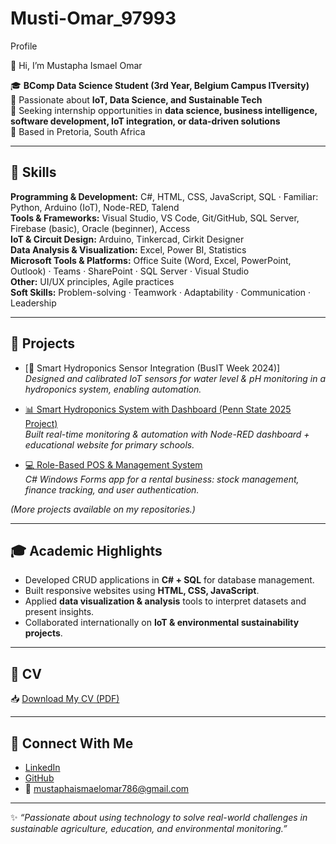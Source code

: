 # Musti-Omar_97993
Profile

👋 Hi, I’m Mustapha Ismael Omar  

🎓 **BComp Data Science Student (3rd Year, Belgium Campus ITversity)**  
🌱 Passionate about **IoT, Data Science, and Sustainable Tech**  
💼 Seeking internship opportunities in **data science, business intelligence, software development, IoT integration, or data-driven solutions**  
📍 Based in Pretoria, South Africa  

---

## 🚀 Skills  

**Programming & Development:** C#, HTML, CSS, JavaScript, SQL · Familiar: Python, Arduino (IoT), Node-RED, Talend  
**Tools & Frameworks:** Visual Studio, VS Code, Git/GitHub, SQL Server, Firebase (basic), Oracle (beginner), Access  
**IoT & Circuit Design:** Arduino, Tinkercad, Cirkit Designer  
**Data Analysis & Visualization:** Excel, Power BI, Statistics  
**Microsoft Tools & Platforms:** Office Suite (Word, Excel, PowerPoint, Outlook) · Teams · SharePoint · SQL Server · Visual Studio  
**Other:** UI/UX principles, Agile practices  
**Soft Skills:** Problem-solving · Teamwork · Adaptability · Communication · Leadership

---

## 📂 Projects  

- [🌱 Smart Hydroponics Sensor Integration (BusIT Week 2024)]  
  *Designed and calibrated IoT sensors for water level & pH monitoring in a hydroponics system, enabling automation.*  

- [📊 Smart Hydroponics System with Dashboard (Penn State 2025 Project)](https://github.com/Musti-Omar-97993/International-Project-Web-Template)  
  *Built real-time monitoring & automation with Node-RED dashboard + educational website for primary schools.*  

- [💻 Role-Based POS & Management System](https://github.com/Musti-Omar-97993/RamKat_Project)  
  *C# Windows Forms app for a rental business: stock management, finance tracking, and user authentication.*  

*(More projects available on my repositories.)*  

---

## 🎓 Academic Highlights  

- Developed CRUD applications in **C# + SQL** for database management.  
- Built responsive websites using **HTML, CSS, JavaScript**.  
- Applied **data visualization & analysis** tools to interpret datasets and present insights.  
- Collaborated internationally on **IoT & environmental sustainability projects**.  

---

## 📄 CV  

📥 [Download My CV (PDF)]()  

---

## 🔗 Connect With Me  

- [LinkedIn](https://www.linkedin.com/in/mustapha-ismael-omar-2a2b11318/)  
- [GitHub](https://github.com/Musti-Omar-97993)  
- 📧 mustaphaismaelomar786@gmail.com  

---

✨ *“Passionate about using technology to solve real-world challenges in sustainable agriculture, education, and environmental monitoring.”*
